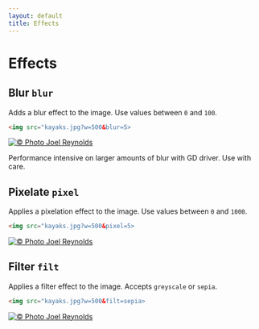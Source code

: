 ```yaml
---
layout: default
title: Effects
---
```


# Effects

## Blur `blur`

Adds a blur effect to the image. Use values between `0` and `100`.

```html
<img src="kayaks.jpg?w=500&blur=5>
```

[![© Photo Joel Reynolds](https://glide.herokuapp.com/0.3/kayaks.jpg?w=500&blur=5)](https://glide.herokuapp.com/0.3/kayaks.jpg?w=500&blur=5)

<p class="message-notice">Performance intensive on larger amounts of blur with GD driver. Use with care.</p>

## Pixelate `pixel`

Applies a pixelation effect to the image. Use values between `0` and `1000`.

```html
<img src="kayaks.jpg?w=500&pixel=5>
```

[![© Photo Joel Reynolds](https://glide.herokuapp.com/0.3/kayaks.jpg?w=500&pixel=5)](https://glide.herokuapp.com/0.3/kayaks.jpg?w=500&pixel=5)

## Filter `filt`

Applies a filter effect to the image. Accepts `greyscale` or `sepia`.

```html
<img src="kayaks.jpg?w=500&filt=sepia>
```

[![© Photo Joel Reynolds](https://glide.herokuapp.com/0.3/kayaks.jpg?w=500&filt=sepia)](https://glide.herokuapp.com/0.3/kayaks.jpg?w=500&filt=sepia)
